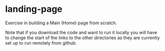 # landing-page
Exercise in building a Main (Home) page from scratch.

Note that if you download the code and want to run it locally you will have 
to change the start of the links to the other directories as they are
currently set up to run remotely from github.
